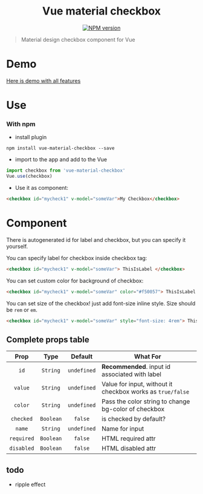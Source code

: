 <h1 align="center">Vue material checkbox</h1>

<p align="center">
<a href="https://www.npmjs.com/package/vue-material-checkbox">
<img src="https://img.shields.io/npm/v/vue-material-checkbox.svg" alt="NPM version">
</a>
</p>

> Material design checkbox component for Vue

# Demo
[Here is demo with all features](https://xrei.github.io/vue-material-checkbox/)

# Use
### With npm
- install plugin
```
npm install vue-material-checkbox --save
```
- import to the app and add to the Vue
```javascript
import checkbox from 'vue-material-checkbox'
Vue.use(checkbox)
```
- Use it as component:
```html
<checkbox id="mycheck1" v-model="someVar">My Checkbox</checkbox>
```

# Component
There is autogenerated id for label and checkbox, but you can specify it yourself.

You can specify label for checkbox inside checkbox tag:
```html
<checkbox id="mycheck1" v-model="someVar"> ThisIsLabel </checkbox>
```

You can set custom color for background of checkbox:
```html
<checkbox id="mycheck1" v-model="someVar" color="#f50057"> ThisIsLabel </checkbox>
```

You can set size of the checkbox! just add font-size inline style. Size should be `rem` or `em`.
```html
<checkbox id="mycheck1" v-model="someVar" style="font-size: 4rem"> ThisIsLabel </checkbox>
```

## Complete props table

| Prop | Type | Default | What For|
|:-:|:-:|:-:|---|
| `id` | `String` | `undefined` | **Recommended**. input id associated with label |
| `value` | `String` | `undefined` | Value for input, without it checkbox works as `true/false` |
| `color` | `String` | `undefined` | Pass the color string to change bg-color of checkbox |
| `checked` | `Boolean` | `false` | is checked by default? |
| `name` | `String` | `undefined` | Name for input |
| `required` | `Boolean` | `false` | HTML required attr |
| `disabled` | `Boolean` | `false` | HTML disabled attr |

## todo
- ripple effect